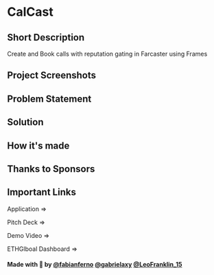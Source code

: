 # CalCast

## Short Description

Create and Book calls with reputation gating in Farcaster using Frames

## Project Screenshots

## Problem Statement

## Solution

## How it's made

## Thanks to Sponsors

## Important Links

Application =>

Pitch Deck =>

Demo Video =>

ETHGlboal Dashboard =>

<h4>Made with 💜 by <a href="https://x.com/fabianferno" target="_blank">@fabianferno</a> <a href="https://x.com/gabrielaxy" target="_blank">@gabrielaxy</a> <a href="https://x.com/LeoFranklin_15" target="_blank">@LeoFranklin_15</a>
<h4>
